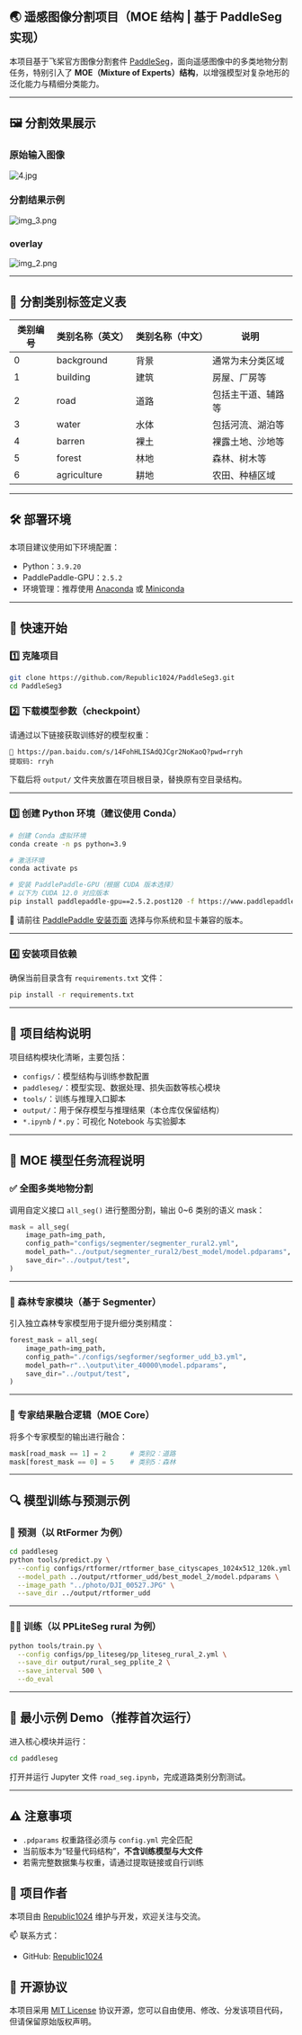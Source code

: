 ## 🌏 遥感图像分割项目（MOE 结构 | 基于 PaddleSeg 实现）

本项目基于飞桨官方图像分割套件 [PaddleSeg](https://github.com/PaddlePaddle/PaddleSeg)，面向遥感图像中的多类地物分割任务，特别引入了 **MOE（Mixture of Experts）结构**，以增强模型对复杂地形的泛化能力与精细分类能力。

---
## 🖼️ 分割效果展示

### 原始输入图像
![4.jpg](photo%2F4.jpg)

### 分割结果示例
![img_3.png](img_3.png)

### overlay
![img_2.png](img_2.png)

---
## 🧾 分割类别标签定义表

| 类别编号 | 类别名称（英文） | 类别名称（中文） | 说明                     |
|----------|------------------|------------------|--------------------------|
| 0        | background       | 背景             | 通常为未分类区域        |
| 1        | building         | 建筑             | 房屋、厂房等            |
| 2        | road             | 道路             | 包括主干道、辅路等      |
| 3        | water            | 水体             | 包括河流、湖泊等        |
| 4        | barren           | 裸土             | 裸露土地、沙地等        |
| 5        | forest           | 林地             | 森林、树木等            |
| 6        | agriculture      | 耕地             | 农田、种植区域          |

---

## 🛠 部署环境

本项目建议使用如下环境配置：

- Python：`3.9.20`
- PaddlePaddle-GPU：`2.5.2`
- 环境管理：推荐使用 [Anaconda](https://www.anaconda.com/) 或 [Miniconda](https://docs.conda.io/en/latest/miniconda.html)

---

## 🚀 快速开始

### 1️⃣ 克隆项目

```bash
git clone https://github.com/Republic1024/PaddleSeg3.git
cd PaddleSeg3
```

### 2️⃣ 下载模型参数（checkpoint）

请通过以下链接获取训练好的模型权重：

```
🔗 https://pan.baidu.com/s/14FohHLISAdQJCgr2NoKaoQ?pwd=rryh 
提取码: rryh
```

下载后将 `output/` 文件夹放置在项目根目录，替换原有空目录结构。

---

### 3️⃣ 创建 Python 环境（建议使用 Conda）

```bash
# 创建 Conda 虚拟环境
conda create -n ps python=3.9

# 激活环境
conda activate ps

# 安装 PaddlePaddle-GPU（根据 CUDA 版本选择）
# 以下为 CUDA 12.0 对应版本
pip install paddlepaddle-gpu==2.5.2.post120 -f https://www.paddlepaddle.org.cn/whl/windows/mkl/avx/stable.html
```

📌 请前往 [PaddlePaddle 安装页面](https://www.paddlepaddle.org.cn/install/old) 选择与你系统和显卡兼容的版本。

---

### 4️⃣ 安装项目依赖

确保当前目录含有 `requirements.txt` 文件：

```bash
pip install -r requirements.txt
```

---


## 📂 项目结构说明

项目结构模块化清晰，主要包括：

- `configs/`：模型结构与训练参数配置
- `paddleseg/`：模型实现、数据处理、损失函数等核心模块
- `tools/`：训练与推理入口脚本
- `output/`：用于保存模型与推理结果（本仓库仅保留结构）
- `*.ipynb` / `*.py`：可视化 Notebook 与实验脚本

---

## 🧠 MOE 模型任务流程说明

### ✅ 全图多类地物分割

调用自定义接口 `all_seg()` 进行整图分割，输出 0~6 类别的语义 mask：

```python
mask = all_seg(
    image_path=img_path,
    config_path="configs/segmenter/segmenter_rural2.yml",
    model_path="../output/segmenter_rural2/best_model/model.pdparams",
    save_dir="../output/test",
)
```

---

### 🌲 森林专家模块（基于 Segmenter）

引入独立森林专家模型用于提升细分类别精度：

```python
forest_mask = all_seg(
    image_path=img_path,
    config_path="./configs/segformer/segformer_udd_b3.yml",
    model_path=r"..\output\iter_40000\model.pdparams",
    save_dir="../output/test",
)
```

---

### 🔀 专家结果融合逻辑（MOE Core）

将多个专家模型的输出进行融合：

```python
mask[road_mask == 1] = 2      # 类别2：道路
mask[forest_mask == 0] = 5    # 类别5：森林
```

---

## 🔍 模型训练与预测示例

### 📌 预测（以 RtFormer 为例）

```bash
cd paddleseg
python tools/predict.py \
  --config configs/rtformer/rtformer_base_cityscapes_1024x512_120k.yml \
  --model_path ../output/rtformer_udd/best_model_2/model.pdparams \
  --image_path "../photo/DJI_00527.JPG" \
  --save_dir ../output/rtformer_udd
```

---

### 🏋️‍♂️ 训练（以 PPLiteSeg rural 为例）

```bash
python tools/train.py \
  --config configs/pp_liteseg/pp_liteseg_rural_2.yml \
  --save_dir output/rural_seg_pplite_2 \
  --save_interval 500 \
  --do_eval
```

---

## 🧪 最小示例 Demo（推荐首次运行）

进入核心模块并运行：

```bash
cd paddleseg
```

打开并运行 Jupyter 文件 `road_seg.ipynb`，完成道路类别分割测试。

---

## ⚠️ 注意事项

- `.pdparams` 权重路径必须与 `config.yml` 完全匹配
- 当前版本为“轻量代码结构”，**不含训练模型与大文件**
- 若需完整数据集与权重，请通过提取链接或自行训练

## 👤 项目作者

本项目由 [Republic1024](https://github.com/Republic1024) 维护与开发，欢迎关注与交流。

📫 联系方式：
- GitHub: [Republic1024](https://github.com/Republic1024)

## 📖 开源协议

本项目采用 [MIT License](./LICENSE) 协议开源，您可以自由使用、修改、分发该项目代码，但请保留原始版权声明。

